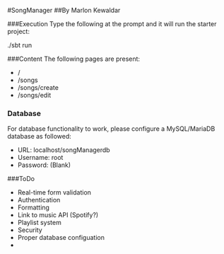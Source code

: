 #SongManager
##By Marlon Kewaldar

###Execution
Type the following at the prompt and it will run the starter project:

./sbt run

###Content
The following pages are present:

- /
- /songs
- /songs/create
- /songs/edit

### Database
For database functionality to work, please configure a MySQL/MariaDB database as followed:
- URL: localhost/songManagerdb
- Username: root
- Password: (Blank)

###ToDo
- Real-time form validation
- Authentication
- Formatting
- Link to music API (Spotify?)
- Playlist system
- Security
- Proper database configuation
- 